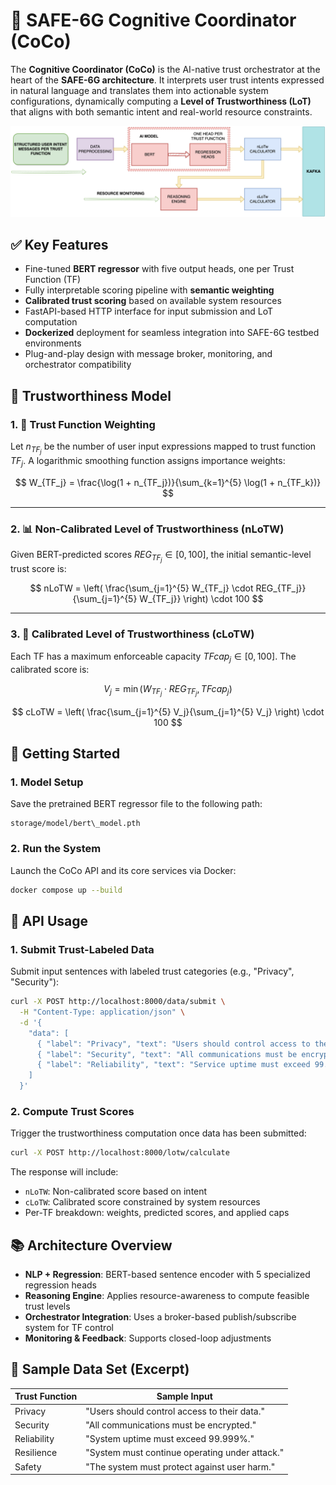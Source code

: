 # 🧠 SAFE-6G Cognitive Coordinator (CoCo)

The **Cognitive Coordinator (CoCo)** is the AI-native trust orchestrator at the heart of the **SAFE-6G architecture**. It interprets user trust intents expressed in natural language and translates them into actionable system configurations, dynamically computing a **Level of Trustworthiness (LoT)** that aligns with both semantic intent and real-world resource constraints.

![Cognitive Coordinator Architecture](./SAFE6G-CoCo.png)

## ✅ Key Features

- Fine-tuned **BERT regressor** with five output heads, one per Trust Function (TF)
- Fully interpretable scoring pipeline with **semantic weighting**
- **Calibrated trust scoring** based on available system resources
- FastAPI-based HTTP interface for input submission and LoT computation
- **Dockerized** deployment for seamless integration into SAFE-6G testbed environments
- Plug-and-play design with message broker, monitoring, and orchestrator compatibility

## 🧮 Trustworthiness Model

### 1. 🔎 Trust Function Weighting

Let $n_{TF_j}$ be the number of user input expressions mapped to trust function $TF_j$. A logarithmic smoothing function assigns importance weights:

$$
W_{TF_j} = \frac{\log(1 + n_{TF_j})}{\sum_{k=1}^{5} \log(1 + n_{TF_k})}
$$

---

### 2. 📊 Non-Calibrated Level of Trustworthiness (nLoTW)

Given BERT-predicted scores $REG_{TF_j} \in [0, 100]$, the initial semantic-level trust score is:

$$
nLoTW = \left( \frac{\sum_{j=1}^{5} W_{TF_j} \cdot REG_{TF_j}}{\sum_{j=1}^{5} W_{TF_j}} \right) \cdot 100
$$

---

### 3. 🧠 Calibrated Level of Trustworthiness (cLoTW)

Each TF has a maximum enforceable capacity $TFcap_j \in [0, 100]$. The calibrated score is:

$$
V_j = \min(W_{TF_j} \cdot REG_{TF_j}, TFcap_j)
$$

$$
cLoTW = \left( \frac{\sum_{j=1}^{5} V_j}{\sum_{j=1}^{5} V_j} \right) \cdot 100
$$


## 🚀 Getting Started

### 1. Model Setup

Save the pretrained BERT regressor file to the following path:

```
storage/model/bert\_model.pth
```

### 2. Run the System

Launch the CoCo API and its core services via Docker:

```bash
docker compose up --build
```

## 📡 API Usage

### 1. Submit Trust-Labeled Data

Submit input sentences with labeled trust categories (e.g., "Privacy", "Security"):

```bash
curl -X POST http://localhost:8000/data/submit \
  -H "Content-Type: application/json" \
  -d '{
    "data": [
      { "label": "Privacy", "text": "Users should control access to their data." },
      { "label": "Security", "text": "All communications must be encrypted." },
      { "label": "Reliability", "text": "Service uptime must exceed 99.999%." }
    ]
  }'
```

### 2. Compute Trust Scores

Trigger the trustworthiness computation once data has been submitted:

```bash
curl -X POST http://localhost:8000/lotw/calculate
```

The response will include:

* `nLoTW`: Non-calibrated score based on intent
* `cLoTW`: Calibrated score constrained by system resources
* Per-TF breakdown: weights, predicted scores, and applied caps

## 📚 Architecture Overview

* **NLP + Regression**: BERT-based sentence encoder with 5 specialized regression heads
* **Reasoning Engine**: Applies resource-awareness to compute feasible trust levels
* **Orchestrator Integration**: Uses a broker-based publish/subscribe system for TF control
* **Monitoring & Feedback**: Supports closed-loop adjustments

## 🧾 Sample Data Set (Excerpt)

| Trust Function | Sample Input                                   |
| -------------- | ---------------------------------------------- |
| Privacy        | "Users should control access to their data."   |
| Security       | "All communications must be encrypted."        |
| Reliability    | "System uptime must exceed 99.999%."           |
| Resilience     | "System must continue operating under attack." |
| Safety         | "The system must protect against user harm."   |


